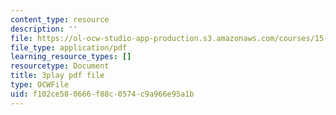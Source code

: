 ```yaml
---
content_type: resource
description: ''
file: https://ol-ocw-studio-app-production.s3.amazonaws.com/courses/15-s50-how-to-win-at-texas-holdem-poker-january-iap-2016/f102ce580666f88c0574c9a966e95a1b_KTzFk1s2ymE.pdf
file_type: application/pdf
learning_resource_types: []
resourcetype: Document
title: 3play pdf file
type: OCWFile
uid: f102ce58-0666-f88c-0574-c9a966e95a1b
---
```

